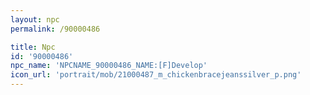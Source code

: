 ```yaml
---
layout: npc
permalink: /90000486

title: Npc
id: '90000486'
npc_name: 'NPCNAME_90000486_NAME:[F]Develop'
icon_url: 'portrait/mob/21000487_m_chickenbracejeanssilver_p.png'
---
```

